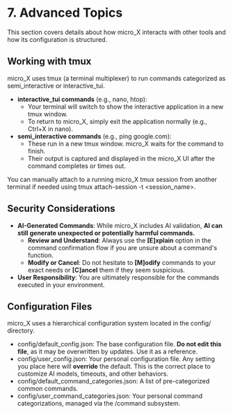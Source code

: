 # **7. Advanced Topics**

This section covers details about how micro_X interacts with other tools and how its configuration is structured.

## **Working with tmux**

micro_X uses tmux (a terminal multiplexer) to run commands categorized as semi_interactive or interactive_tui.

* **interactive_tui commands** (e.g., nano, htop):  
  * Your terminal will switch to show the interactive application in a new tmux window.  
  * To return to micro_X, simply exit the application normally (e.g., Ctrl+X in nano).  
* **semi_interactive commands** (e.g., ping google.com):  
  * These run in a new tmux window. micro_X waits for the command to finish.  
  * Their output is captured and displayed in the micro_X UI after the command completes or times out.

You can manually attach to a running micro_X tmux session from another terminal if needed using tmux attach-session -t \<session_name\>.

## **Security Considerations**

* **AI-Generated Commands**: While micro_X includes AI validation, **AI can still generate unexpected or potentially harmful commands.**  
  * **Review and Understand**: Always use the **\[E\]xplain** option in the command confirmation flow if you are unsure about a command's function.  
  * **Modify or Cancel**: Do not hesitate to **\[M\]odify** commands to your exact needs or **\[C\]ancel** them if they seem suspicious.  
* **User Responsibility**: You are ultimately responsible for the commands executed in your environment.

## **Configuration Files**

micro_X uses a hierarchical configuration system located in the config/ directory.

* config/default_config.json: The base configuration file. **Do not edit this file**, as it may be overwritten by updates. Use it as a reference.  
* config/user_config.json: Your personal configuration file. Any setting you place here will **override** the default. This is the correct place to customize AI models, timeouts, and other behaviors.  
* config/default_command_categories.json: A list of pre-categorized common commands.  
* config/user_command_categories.json: Your personal command categorizations, managed via the /command subsystem.